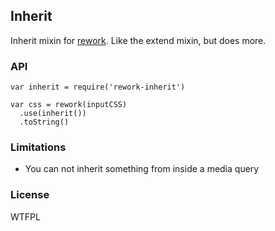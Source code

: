 ## Inherit

Inherit mixin for [rework](https://github.com/visionmedia/rework).
Like the extend mixin, but does more.

### API

    var inherit = require('rework-inherit')

    var css = rework(inputCSS)
      .use(inherit())
      .toString()

### Limitations

- You can not inherit something from inside a media query

### License

WTFPL